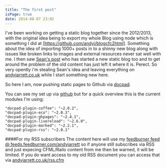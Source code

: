 ```yaml
---
title: "The first post"
isPage: true
date: 2014-08-07 23:02
---
```

I've been working on getting a static blog together since the 2012/2013, with the original idea being to export my whole Blog using node which is something I did at [https://github.com/andyj/blogcfc2html]. Something about the idea of importing 1000+ posts in to a shinny new blog along with issues like broken links to images and external resources never sat well with me. I then saw [Sean's post](http://www.corfield.org/blog/post.cfm/the-blog-is-dead-long-live-the-blog) who has started a new static blog too and to get around the problem of the old content has just left it where it is. Perect. So very opently i'm stealing Sean's idea and leaving everything on [andyjarrett.co.uk](http://www.andyjarrett.co.uk) while I start something new here.

So here I am, now pushing static pages to Github via [docpad](http://docpad.org/).

You can see my set up via [github](https://github.com/andyj/andyj.github.io/tree/source) but for a quick overview this is the current modules I'm using:

    "docpad-plugin-coffee": "~2.0.2",
    "docpad-plugin-eco": "~2.0.3",
    "docpad-plugin-ghpages": "~2.4.1",
    "docpad-plugin-livereload": "~2.6.0",
    "docpad-plugin-marked": "~2.2.1",
    "docpad-plugin-rss": "~2.0.1"


####For my RSS subscribers
The content here will use my [feedburner feed @ feeds.feedburner.com/andyjarrett](http://feeds.feedburner.com/andyjarrett) so if anyone still subscribes via RSS and just expecing CFML/Railo content from me then be warned, it will be limited. If you do want access to my old RSS document you can access that via [andyjarrett.co.uk/rss.cfm](http://www.andyjarrett.co.uk/rss.cfm)